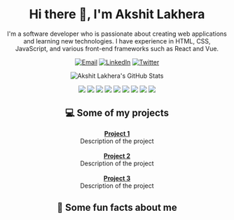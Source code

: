 
<!-- Introduction -->
<h1 align="center">Hi there 👋, I'm Akshit Lakhera</h1>
<p align="center">I'm a software developer who is passionate about creating web applications and learning new technologies. I have experience in HTML, CSS, JavaScript, and various front-end frameworks such as React and Vue.</p>

<!-- Social media badges -->
<p align="center">
  <a href="mailto:your-email-address"><img alt="Email" src="https://img.shields.io/badge/-Email-FF4500?style=flat&logo=Gmail&logoColor=white"></a>
  <a href="https://linkedin.com/in/your-linkedin-profile-url"><img alt="LinkedIn" src="https://img.shields.io/badge/-LinkedIn-0077B5?style=flat&logo=Linkedin&logoColor=white"></a>
  <a href="https://twitter.com/your-twitter-handle"><img alt="Twitter" src="https://img.shields.io/badge/-Twitter-1DA1F2?style=flat&logo=Twitter&logoColor=white"></a>
</p>

<!-- GitHub stats -->
<p align="center"><img src="https://github-readme-stats.vercel.app/api?username=akshit-lakhera&show_icons=true&theme=dracula" alt="Akshit Lakhera's GitHub Stats"></p>

<!-- Languages and tools -->
<p align="center">
  <img src="https://img.shields.io/badge/-HTML-E34F26?style=flat&logo=html5&logoColor=white">
  <img src="https://img.shields.io/badge/-CSS-1572B6?style=flat&logo=css3&logoColor=white">
  <img src="https://img.shields.io/badge/-JavaScript-F7DF1E?style=flat&logo=javascript&logoColor=black">
  <img src="https://img.shields.io/badge/-React-61DAFB?style=flat&logo=react&logoColor=black">
  <img src="https://img.shields.io/badge/-Vue-4FC08D?style=flat&logo=vue.js&logoColor=white">
  <img src="https://img.shields.io/badge/-Node.js-339933?style=flat&logo=node.js&logoColor=white">
  <img src="https://img.shields.io/badge/-Express.js-000000?style=flat&logo=express&logoColor=white">
  <img src="https://img.shields.io/badge/-MongoDB-47A248?style=flat&logo=mongodb&logoColor=white">
  <img src="https://img.shields.io/badge/-Git-F05032?style=flat&logo=git&logoColor=white">
</p>

<!-- Projects -->
<h2 align="center">💻 Some of my projects</h2>
<p align="center">
  <a href="link-to-project"><b>Project 1</b></a><br>Description of the project<br><br>
  <a href="link-to-project"><b>Project 2</b></a><br>Description of the project<br><br>
  <a href="link-to-project"><b>Project 3</b></a><br>Description of the project
</p>

<!-- Fun facts -->
<h2 align="center">🎉 Some fun facts about me</h2>
<ul align="center">
